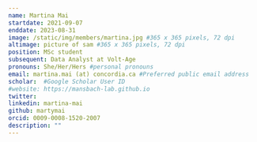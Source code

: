 ```yaml
---
name: Martina Mai
startdate: 2021-09-07
enddate: 2023-08-31
image: /static/img/members/martina.jpg #365 x 365 pixels, 72 dpi
altimage: picture of sam #365 x 365 pixels, 72 dpi
position: MSc student
subsequent: Data Analyst at Volt-Age
pronouns: She/Her/Hers #personal pronouns
email: martina.mai (at) concordia.ca #Preferred public email address
scholar:  #Google Scholar User ID
#website: https://mansbach-lab.github.io
twitter: 
linkedin: martina-mai
github: martymai
orcid: 0009-0008-1520-2007
description: ""
---
```

